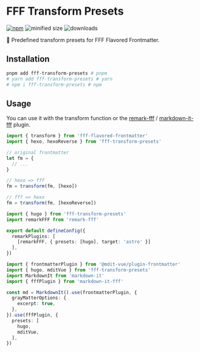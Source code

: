 # FFF Transform Presets

[![npm](https://img.shields.io/npm/v/fff-transform-presets?color=yellow)](https://npmjs.com/package/fff-transform-presets)
![minified size](https://img.shields.io/bundlephobia/min/fff-transform-presets?color=yellow)
![downloads](https://img.shields.io/npm/dt/fff-transform-presets?color=yellow)

🌟 Predefined transform presets for FFF Flavored Frontmatter.

## Installation

```bash
pnpm add fff-transform-presets # pnpm
# yarn add fff-transform-presets # yarn
# npm i fff-transform-presets # npm
```

## Usage

You can use it with the transform function or the [remark-fff](https://npmjs.com/package/remark-fff) / [markdown-it-fff](https://npmjs.com/package/markdown-it-fff) plugin.

```ts
import { transform } from 'fff-flavored-frontmatter'
import { hexo, hexoReverse } from 'fff-transform-presets'

// original frontmatter
let fm = {
  // ...
}

// hexo => fff
fm = transform(fm, [hexo])

// fff => hexo
fm = transform(fm, [hexoReverse])
```

```ts
import { hugo } from 'fff-transform-presets'
import remarkFFF from 'remark-fff'

export default defineConfig({
  remarkPlugins: [
    [remarkFFF, { presets: [hugo], target: 'astro' }]
  ],
})
```

```ts
import { frontmatterPlugin } from '@mdit-vue/plugin-frontmatter'
import { hugo, mditVue } from 'fff-transform-presets'
import MarkdownIt from 'markdown-it'
import { fffPlugin } from 'markdown-it-fff'

const md = MarkdownIt().use(frontmatterPlugin, {
  grayMatterOptions: {
    excerpt: true,
  },
}).use(fffPlugin, {
  presets: [
    hugo,
    mditVue,
  ],
})
```
